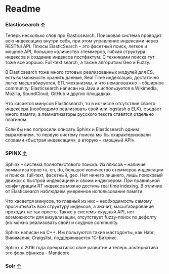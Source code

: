 # Readme



### Elasticsearch [&uarr;](#Readme)

Теперь несколько слов про Elasticsearch. Поисковая система проводит всю индексацию внутри себя, при этом управление
индексами через RESTful API. Плюсы ElasticSearch – это фасетный поиск, легкое и мощное API, большое количество
стеммеров, гибкая структура индексов и создание индексов постфактум. С техниками поиска тут тоже все хорошо: Full-text
search, а также алгоритмы Geo и Fuzzy.

В Elasticsearch тоже много готовых реализованных модулей для ES, есть возможность хранить данные, Real Time индексация,
достаточно легко масштабируется, ETL-механизмы, и что немаловажно – обширное community. Elasticsearch написан на Java и
используется в Wikimedia, Mozilla, SoundCloud, GitHub и других площадках.

Что касается минусов Elasticsearch, то в их числе отсутствие своего индексера (необходимо реализовать свой или logstash
в ELK), съедает много памяти, а лемматизаторы русского текста ставятся отдельно плагином.

Если бы нас попросили описать Sphinx и Elasticsearch одним выражением, то первую систему поиска мы бы охарактеризовали
словами «быстрая индексация», а вторую – «мощный API».

### SPINX [&uarr;](#Readme)

Sphinx – система полнотекстового поиска. Из плюсов – наличие лемматизаторов ru, en, du, большое количество стеммеров
индексации и поиска: full-text, фасетный, geo. Нет ничего лишнего, лишь поисковый движок с быстрой индексацией и своим
индексером. При правильной конфигурации RT индексов можно достичь real time indexing. В отличие от Elasticsearch
наблюдаем умеренное использование памяти.

Что касается минусов, то главный из них – необходимость самому просчитывать всю структуру индексов, а значит,
масштабирование проходит не так просто. Также у системы скудный API, нет возможности для визуализации, отсутствует
fuzzy-поиск по дефолту (но можно реализовать свой) и скудное community.

Sphinx написан на C++. Им пользуются такие мастодонты, как Habr, Викимапия, Craigslist, поддерживается 1С-Битрикс.

Sphinx с 2016 года прекратился свое развитие и теперь альтернатива это форк сфинкса - Manticore

### Solr [&uarr;](#Readme)




